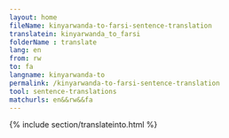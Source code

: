 ```yaml
---
layout: home
fileName: kinyarwanda-to-farsi-sentence-translation
translatein: kinyarwanda_to_farsi
folderName : translate
lang: en
from: rw
to: fa
langname: kinyarwanda-to
permalink: /kinyarwanda-to-farsi-sentence-translation
tool: sentence-translations
matchurls: en&&rw&&fa
---
```

{% include section/translateinto.html %}
